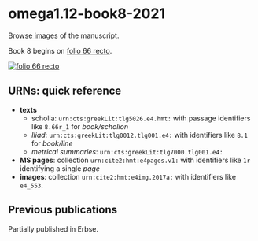# omega1.12-book8-2021

[Browse images](https://github.com/hmteditors/omega1.12-book8-2021/blob/main/browseimages.md) of the manuscript.


Book 8 begins on [folio 66 recto](http://www.homermultitext.org/ict2/?urn=urn:cite2:hmt:e4img.2017a:e4_486).

[![folio 66 recto](http://www.homermultitext.org/iipsrv?OBJ=IIP,1.0&FIF=/project/homer/pyramidal/deepzoom/hmt/e4img/2017a/e4_486.tif&RGN=0.04861,0.06019,0.9501,0.8256&WID=200&CVT=JPEG)](http://www.homermultitext.org/ict2/?urn=urn:cite2:hmt:e4img.2017a:e4_486)

## URNs: quick reference


- **texts**
    - scholia: `urn:cts:greekLit:tlg5026.e4.hmt:` with passage identifiers like `8.66r_1` for *book/scholion*
    - *Iliad*:  `urn:cts:greekLit:tlg0012.tlg001.e4:`  with identifiers like `8.1` for *book/line*
    - *metrical summaries*: `urn:cts:greekLit:tlg7000.tlg001.e4:`
- **MS pages**: collection `urn:cite2:hmt:e4pages.v1:` with identifiers like `1r` identifying a single *page*
- **images**: collection `urn:cite2:hmt:e4img.2017a:` with identifiers like `e4_553`.


## Previous publications

Partially published in Erbse.

